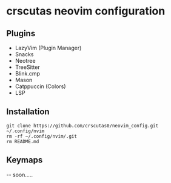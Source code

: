 # crscutas neovim configuration

## Plugins
- LazyVim (Plugin Manager)
- Snacks
- Neotree
- TreeSitter
- Blink.cmp
- Mason
- Catppuccin (Colors)
- LSP

## Installation
```
git clone https://github.com/crscutas0/neovim_config.git ~/.config/nvim
rm -rf ~/.config/nvim/.git
rm README.md
```
## Keymaps
-- soon.....


